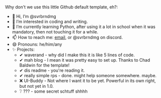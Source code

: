 Why don't we use this little Github default template, eh?:
- 👋 Hi, I’m @svrbrndmg
- 👀 I’m interested in coding and writing.
- 🌱 I’m currently learning Python, after using it a lot in school when it was mandatory, then not touching it for a while.
- 📫 How to reach me: [email](mailto:svrbrndmg@proton.me), or @svrbrndmg on discord.
- 😄 Pronouns: he/him/any
- ✨ Projects:
     - ✔ waverand - why did I make this it is like 5 lines of code.
     - ✔ mah blog - I mean it was pretty easy to set up. Thanks to Chad Baldwin for the template!
     - ✔ dis readme - you're reading it.
     - ✔ really simple rps - done. might help someone somewhere. maybe.
     - ❌ UI-Buddy - Not where I want it to be yet. Powerful in its own right, but not yet in 1.0.
     - ❔ ??? - some secret schtuff shhhh
